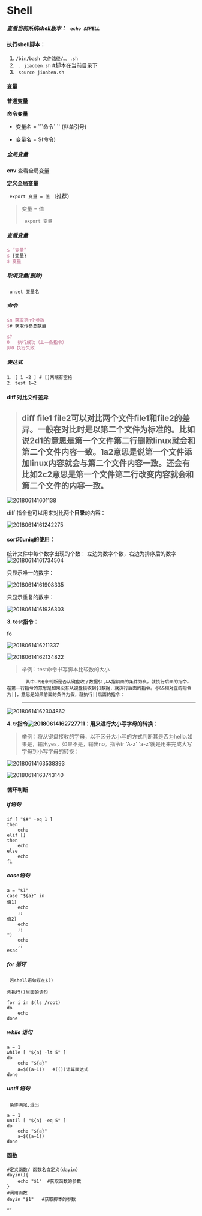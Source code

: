 # Shell

##### 查看当前系统shell版本： ` echo $SHELL` 

#### 执行shell脚本： 

1. ` /bin/bash 文件路径/。。.sh ` 
2. ` . jiaoben.sh` #脚本在当前目录下
3. ` source jioaben.sh` 

#### 变量  <!-- more --> 

**普通变量**

**命令变量** 

- 变量名 = ```命令`  `` (非单引号)

- 变量名 = $(命令)

##### 全局变量

**env** 查看全局变量

**定义全局变量** 

` export 变量 = 值` （推荐）

>  变量 = 值
>
> ` export 变量` 

##### 查看变量

```latex
$ “变量”
$ {变量}
$ 变量

```



##### 取消变量(删除)

` unset 变量名` 

##### 命令

```latex
$n 获取第n个参数
$# 获取传参总数量 
```

```latex
$?
0   执行成功（上一条指令）
非0 执行失败
```

##### 表达式



``` latex
1. [ 1 =2 ] # []两端有空格
2. test 1=2
```

#### diff 对比文件差异

>  diff   file1 file2可以对比两个文件file1和file2的差异。一般在对比时是以第二个文件为标准的。比如说2d1的意思是第一个文件第二行删除linux就会和第二个文件内容一致。1a2意思是说第一个文件添加linux内容就会与第二个文件内容一致。还会有比如2c2意思是第一个文件第二行改变内容就会和第二个文件的内容一致。
> ------------------------------------------------

![201806141601138](image/Shell/201806141601138.png)

  diff 指令也可以用来对比两个**目录**的内容： 

![20180614161242275](image/Shell/20180614161242275.png)

####   sort和uniq的使用： 

  统计文件中每个数字出现的个数：  左边为数字个数，右边为排序后的数字 ![20180614161734504](image/20180614161734504.png)

 只显示唯一的数字：

![20180614161908335](image/Shell/20180614161908335.png)

 只显示重复的数字：

![20180614161936303](image/Shell/20180614161936303.png)

 **3. test指令：**

fo

![2018061416211337](image/Shell/2018061416211337.png)



![20180614162134822](image/Shell/20180614162134822.png)

> 举例：test命令书写脚本比较数的大小

           其中-z用来判断是否从键盘收了数据$1,&&指前面的条件为真，就执行后面的指令。在第一行指令的意思是如果没有从键盘接收到$1数据，就执行后面的指令。与&&相对立的指令为||，意思是如果前面的条件为假，就执行||后面的指令：
> ------------------------------------------------

![20180614162304862](image/Shell/20180614162304862.png)



 **4.  tr指令![20180614162727711](image/Shell/20180614162727711.png)：用来进行大小写字母的转换：** 

>  举例：将从键盘接收的字母，以不区分大小写的方式判断其是否为hello.如果是，输出yes，如果不是，输出no。指令tr 'A-z'  'a-z'就是用来完成大写字母到小写字母的转换： 



![20180614163538393](image/Shell/20180614163538393.png)



![20180614163743140](image/Shell/20180614163743140.png)

#### 循环判断

##### if语句

```shell
if [ "$#" -eq 1 ]
then
	echo
elif []
then
	echo
else
	echo
fi
```

##### case语句

```shell
a = "$1"
case "${a}" in 
值1)
	echo
	;;
值2)
	echo
	;;
*)
	echo
	;;
esac
```

##### for 循环

` 若shell语句存在$()` 

 `先执行()里面的语句 `

```shell
for i in $(ls /root)
do
	echo
done
```

##### while 语句

```shell
a = 1
while [ "${a} -lt 5" ] 
do
 	echo "${a}"
	a=$((a+1))   #(())计算表达式
done
```

##### until 语句

` 条件满足,退出` 

```shell
a = 1
until [ "${a} -eq 5" ] 
do
 	echo "${a}"
	a=$((a+1))   
done
```

#### 函数

```shell
#定义函数/ 函数名自定义(dayin)
dayin(){
	echo "$1"  #获取函数的参数
}
#调用函数
dayin "$1"   #获取脚本的参数
```

“”






